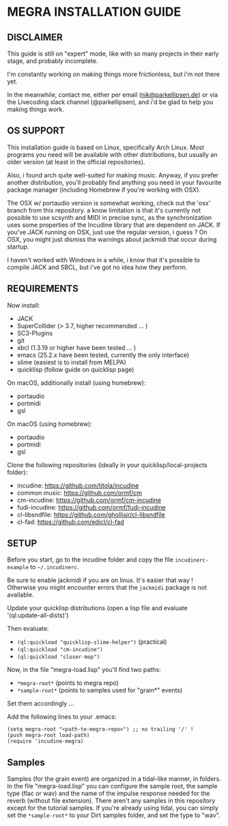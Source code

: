 # MEGRA INSTALLATION GUIDE

## DISCLAIMER
This guide is still on "expert" mode, like with so many
projects in their early stage, and probably incomplete.

I'm constantly working on making things more frictionless,
but i'm not there yet.

In the meanwhile, contact me, either per email (nik@parkellipsen.de)
	    or via the Livecoding slack channel (@parkellipsen),
	    and i'd be glad to help you making things work. 

## OS SUPPORT
This installation guide is based on Linux, specifically Arch Linux.
Most programs you need will be available with other distributions, but
usually an older version (at least in the official repositories).

Also, i found arch quite well-suited for making music. Anyway, if you prefer
another distribution, you'll probably find anything you need in your favourite
package manager (including Homebrew if you're working with OSX).

The OSX w/ portaudio version is somewhat working, check out the 'osx' branch from this repository.
a know limitation is that it's currently not possible to use scsynth and MIDI in precise
sync, as the synchronization uses some properties of the Incudine library that are
dependent on JACK. If you've JACK running on OSX, just use the regular version, i guess ?
On OSX, you might just dismiss the warnings about jackmidi that occur during startup.

I haven't worked with Windows in a while, i know that it's possible to compile
JACK and SBCL, but i've got no idea how they perform.

## REQUIREMENTS

Now install:
- JACK
- SuperCollider (> 3.7, higher recommended ... )
- SC3-Plugins
- git
- sbcl (1.3.19 or higher have been tested ... )
- emacs (25.2.x have been tested, currently the only interface)
- slime (easiest is to install from MELPA)
- quicklisp (follow guide on quicklisp page)

On macOS, additionally install (using homebrew):
- portaudio
- portmidi
- gsl

On macOS (using homebrew):
- portaudio
- portmidi
- gsl


Clone the following repositories (ideally in your quicklisp/local-projects folder):
- incudine:       https://github.com/titola/incudine
- common music:   https://github.com/ormf/cm
- cm-incudine:    https://github.com/ormf/cm-incudine
- fudi-incudine:  https://github.com/ormf/fudi-incudine
- cl-libsndfile:  https://github.com/ghollisjr/cl-libsndfile
- cl-fad:         https://github.com/edicl/cl-fad

## SETUP

Before you start, go to the incudine folder and copy the file
`incudinerc-example` to `~/.incudinerc`.

Be sure to enable jackmidi if you are on linux. It's easier that way !
Otherwise you might encounter errors that the `jackmidi` package is not
available.

Update your quicklisp distributions (open a lisp file and
evaluate '(ql:update-all-dists)')

Then evaluate:
- `(ql:quickload "quicklisp-slime-helper")` (practical)
- `(ql:quickload "cm-incudine")`
- `(ql:quickload "closer-mop")`

Now, in the file "megra-load.lisp" you'll find two paths:

- `*megra-root*` (points to megra repo)
- `*sample-root*` (points to samples used for "grain*" events)

Set them accordingly ... 

Add the following lines to your .emacs:

```
(setq megra-root "<path-to-megra-repo>") ;; no trailing '/' !  
(push megra-root load-path)
(require 'incudine-megra)
```

## Samples

Samples (for the grain event) are organized in a tidal-like
manner, in folders. 
In the file "megra-load.lisp" you can configure the sample root,
the sample type (flac or wav) and the name of the impulse response
needed for the reverb (without file extension).
There aren't any samples in this repository except for the tutorial 
samples.
If you're already using tidal, you can simply set the `*sample-root*` 
to your Dirt samples folder, and set the type to "wav".



